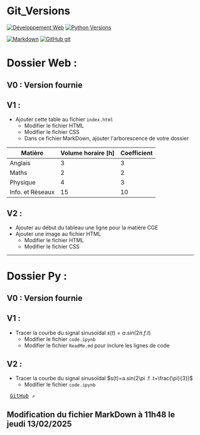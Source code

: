 # Git_Versions


[![Développement Web](https://img.shields.io/badge/HTML-CSS-yellow)](https://www.w3.org/)
[![Python Versions](https://img.shields.io/badge/Python-3-blue)](https://www.python.org/)

[![Markdown](https://img.shields.io/badge/M%20⬇-191970)](https://www.carnus.fr/)
[![GitHub git](https://img.shields.io/badge/GitHub-git-fd5800)](https://www.carnus.fr/)

# Dossier Web :
## V0 : Version fournie
## V1 :
- Ajouter cette table au fichier `index.html`
  - Modifier le fichier HTML
  - Modifier le fichier CSS
  - Dans ce fichier MarkDown, ajouter l'arborescence de votre dossier

| Matière | Volume horaire [h] | Coefficient |
|--|--|--|
| Anglais | 3 | 3 |
| Maths | 2 | 2 |
| Physique | 4 | 3 |
| Info. et Réseaux | 15 | 10 |

## V2 :
- Ajouter au début du tableau une ligne pour la matière CGE
- Ajouter une image au fichier HTML
  - Modifier le fichier HTML
  - Modifier le fichier CSS

---

# Dossier Py :
## V0 : Version fournie
## V1 :
- Tracer la courbe du signal sinusoïdal $s(t)=a.sin(2\pi .f .t)$
  - Modifier le fichier `code.ipynb`
  - Modifier le fichier `ReadMe.md` pour inclure les lignes de code

## V2 :
- Tracer la courbe du signal sinusoïdal $s(t)=a.sin(2\pi .f .t+\frac{\pi}{3})$
  - Modifier le fichier `code.ipynb`

<kbd> [GitHub](https://github.com/boudjelaba) ↗️ </kbd>

## Modification du fichier MarkDown à 11h48 le jeudi 13/02/2025
